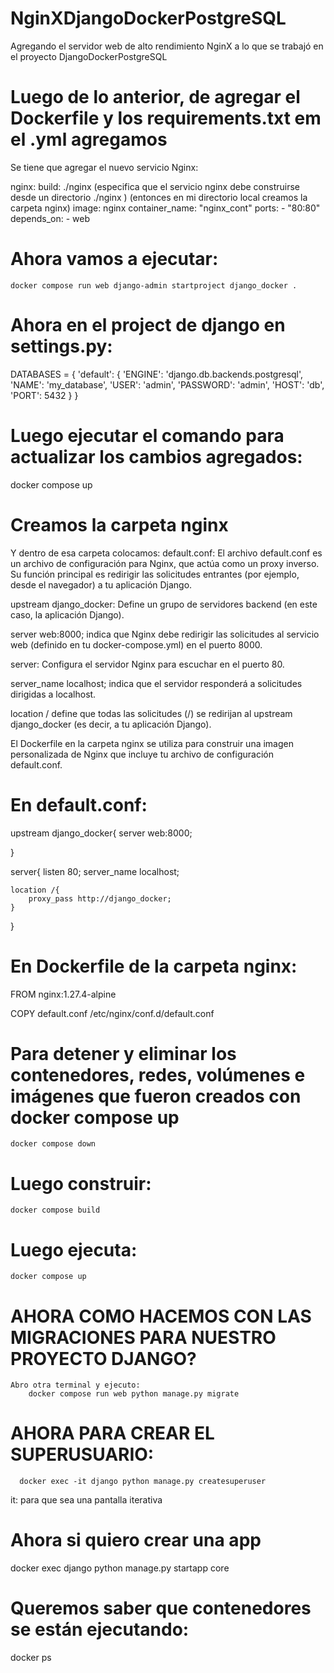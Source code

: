 # NginXDjangoDockerPostgreSQL
Agregando el servidor web de alto rendimiento NginX a lo que se trabajó en el proyecto DjangoDockerPostgreSQL


# Luego de lo anterior, de agregar el Dockerfile y los requirements.txt em el .yml agregamos

Se tiene que agregar el nuevo servicio Nginx:

nginx:
    build: ./nginx (especifica que el servicio nginx debe construirse desde un directorio ./nginx ) (entonces en mi directorio local creamos la carpeta nginx)
    image: nginx
    container_name: "nginx_cont"
    ports:
      - "80:80"
    depends_on:
      - web


# Ahora vamos a ejecutar:

    docker compose run web django-admin startproject django_docker .

# Ahora en el project de django en settings.py:
  
DATABASES = {
    'default': {
        'ENGINE': 'django.db.backends.postgresql',
        'NAME': 'my_database',
        'USER': 'admin',
        'PASSWORD': 'admin',
        'HOST': 'db',
        'PORT': 5432
    }
}
# Luego ejecutar el comando para actualizar los cambios agregados:
  docker compose up

# Creamos la carpeta nginx

Y dentro de esa carpeta colocamos:
default.conf: 
El archivo default.conf es un archivo de configuración para Nginx, que actúa como un proxy inverso. Su función principal es redirigir las solicitudes entrantes (por ejemplo, desde el navegador) a tu aplicación Django.

upstream django_docker: Define un grupo de servidores backend (en este caso, la aplicación Django).

server web:8000; indica que Nginx debe redirigir las solicitudes al servicio web (definido en tu docker-compose.yml) en el puerto 8000.


server: Configura el servidor Nginx para escuchar en el puerto 80.

server_name localhost; indica que el servidor responderá a solicitudes dirigidas a localhost.

location / define que todas las solicitudes (/) se redirijan al upstream django_docker (es decir, a tu aplicación Django).

El Dockerfile en la carpeta nginx se utiliza para construir una imagen personalizada de Nginx que incluye tu archivo de configuración default.conf.

# En default.conf:

upstream django_docker{
    server web:8000;

}

server{
    listen 80;
    server_name localhost;

    location /{
        proxy_pass http://django_docker;
    }
}

# En Dockerfile de la carpeta nginx:
FROM nginx:1.27.4-alpine

COPY default.conf /etc/nginx/conf.d/default.conf
# Para detener y eliminar los contenedores, redes, volúmenes e imágenes que fueron creados con docker compose up
    docker compose down 

# Luego construir:
    docker compose build

# Luego ejecuta:
    docker compose up

#  AHORA COMO HACEMOS CON LAS MIGRACIONES PARA NUESTRO PROYECTO DJANGO?
    Abro otra terminal y ejecuto:
        docker compose run web python manage.py migrate
  
# AHORA PARA CREAR EL SUPERUSUARIO:
      
      docker exec -it django python manage.py createsuperuser

  it: para que sea una pantalla iterativa

# Ahora si quiero crear una app
  docker exec django python manage.py startapp core

# Queremos saber que contenedores se están ejecutando:
  docker ps